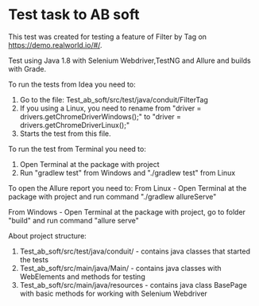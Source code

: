 # Test task to AB soft

This test was created for testing a feature of
Filter by Tag on https://demo.realworld.io/#/.

Test using Java 1.8 with Selenium Webdriver,TestNG and Allure
and builds with Grade.

To run the tests from Idea you need to:
1) Go to the file: Test_ab_soft/src/test/java/conduit/FilterTag
2) If you using a Linux, you need to rename from "driver = drivers.getChromeDriverWindows();" to "driver = drivers.getChromeDriverLinux();"
3) Starts the test from this file.

To run the test from Terminal you need to:
1) Open Terminal at the package with project
2) Run "gradlew test" from Windows and "./gradlew test" from Linux

To open the Allure report you need to:
From Linux - Open Terminal at the package with project and run command "./gradlew allureServe"

From Windows - Open Terminal at the package with project, go to folder "build" and run command "allure serve"

About project structure:
1) Test_ab_soft/src/test/java/conduit/ - contains java classes that started the tests
2) Test_ab_soft/src/main/java/Main/ - contains java classes with WebElements and methods for testing
3) Test_ab_soft/src/main/java/resources - contains java class BasePage with basic methods for working with Selenium Webdriver
